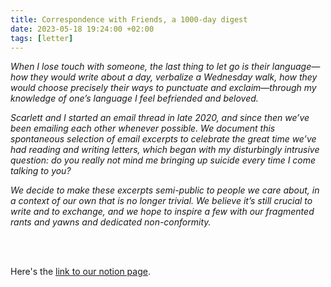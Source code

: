 ```yaml
---
title: Correspondence with Friends, a 1000-day digest
date: 2023-05-18 19:24:00 +02:00
tags: [letter]
---
```


*When I lose touch with someone, the last thing to let go is their language—how they would write about a day, verbalize a Wednesday walk, how they would choose precisely their ways to punctuate and exclaim—through my knowledge of one’s language I feel befriended and beloved.*

*Scarlett and I started an email thread in late 2020, and since then we’ve been emailing each other whenever possible. We document this spontaneous selection of email excerpts to celebrate the great time we’ve had reading and writing letters, which began with my disturbingly intrusive question: do you really not mind me bringing up suicide every time I come talking to you?*

*We decide to make these excerpts semi-public to people we care about, in a context of our own that is no longer trivial. We believe it’s still crucial to write and to exchange, and we hope to inspire a few with our fragmented rants and yawns and dedicated non-conformity.*

<br/><br/>

Here's the [link to our notion page](https://mirage-axolotl-cb9.notion.site/Correspondence-with-friends-a-1000-day-digest-0bb6ed63bb994a35b5bb94b58927f3c8?pvs=4).